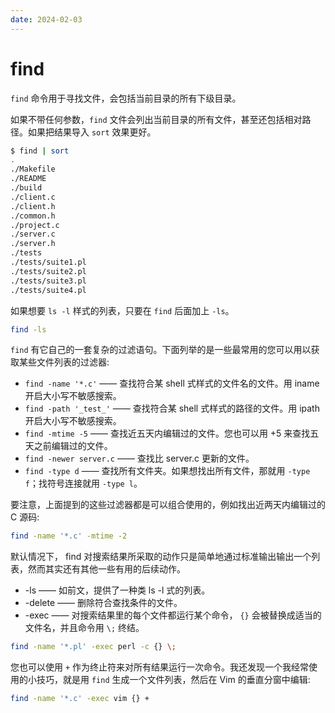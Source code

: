 ```yaml
---
date: 2024-02-03
---
```


# find

`find` 命令用于寻找文件，会包括当前目录的所有下级目录。

如果不带任何参数，`find` 文件会列出当前目录的所有文件，甚至还包括相对路径。如果把结果导入 `sort` 效果更好。

```bash
$ find | sort
.
./Makefile
./README
./build
./client.c
./client.h
./common.h
./project.c
./server.c
./server.h
./tests
./tests/suite1.pl
./tests/suite2.pl
./tests/suite3.pl
./tests/suite4.pl
```

如果想要 `ls -l` 样式的列表，只要在 `find` 后面加上 `-ls`。

```bash
find -ls
```

`find` 有它自己的一套复杂的过滤语句。下面列举的是一些最常用的您可以用以获取某些文件列表的过滤器:

- `find -name '*.c'` —— 查找符合某 shell 式样式的文件名的文件。用 iname 开启大小写不敏感搜索。
- `find -path '_test_'` —— 查找符合某 shell 式样式的路径的文件。用 ipath 开启大小写不敏感搜索。
- `find -mtime -5` —— 查找近五天内编辑过的文件。您也可以用 +5 来查找五天之前编辑过的文件。
- `find -newer server.c` —— 查找比 server.c 更新的文件。
- `find -type d` —— 查找所有文件夹。如果想找出所有文件，那就用 `-type f`；找符号连接就用 `-type l`。

要注意，上面提到的这些过滤器都是可以组合使用的，例如找出近两天内编辑过的 C 源码:

```bash
find -name '*.c' -mtime -2
```

默认情况下， find 对搜索结果所采取的动作只是简单地通过标准输出输出一个列表，然而其实还有其他一些有用的后续动作。

- -ls —— 如前文，提供了一种类 ls -l 式的列表。
- -delete —— 删除符合查找条件的文件。
- -exec —— 对搜索结果里的每个文件都运行某个命令， `{}` 会被替换成适当的文件名，并且命令用 `\;` 终结。

```bash
find -name '*.pl' -exec perl -c {} \;
```

您也可以使用 `+` 作为终止符来对所有结果运行一次命令。我还发现一个我经常使用的小技巧，就是用 `find` 生成一个文件列表，然后在 Vim 的垂直分窗中编辑:

```bash
find -name '*.c' -exec vim {} +
```
